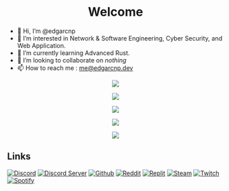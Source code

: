<h1 align="center">Welcome</h1>

- 👋 Hi, I’m @edgarcnp
- 👀 I’m interested in Network & Software Engineering, Cyber Security, and Web Application.
- 🌱 I’m currently learning Advanced Rust.
- 💞️ I’m looking to collaborate on *nothing*
- 📫 How to reach me : me@edgarcnp.dev

<p align="center">
<img src="https://skillicons.dev/icons?i=rust,cpp,py">

<p align="center">
<img src="https://streak-stats.demolab.com?user=edgarcnp&theme=tokyonight&hide_border=true&date_format=M%20j%5B%2C%20Y%5D&mode=weekly&fire=EB0000&stroke=B98CEB&currStreakNum=EB0000">

<p align="center">
<img src="https://github-readme-stats.vercel.app/api?username=edgarcnp&hide=stars,contribs&count_private=true&show_icons=true&theme=tokyonight&hide_border=true">

<p align="center">
<img src="https://github-readme-stats.vercel.app/api/top-langs/?username=edgarcnp&hide_progress=true&theme=tokyonight&hide_border=true">

<p align="center">
<img src="https://spotify-github-profile.vercel.app/api/view?uid=christian.edgar&cover_image=false&theme=default&show_offline=true&background_color=121212&interchange=true&bar_color=53b14f&bar_color_cover=false">

## Links
[![Discord](https://dcbadge.vercel.app/api/shield/255686217302147072?theme=discord-inverted&style=flat&logoColor=presence)](https://www.discord.com/users/255686217302147072)
[![Discord Server](https://dcbadge.vercel.app/api/server/dnjmapazEF?theme=discord-inverted&style=flat)](https://discord.gg/dnjmapazEF)
[![Github](https://img.shields.io/badge/GitHub-100000?style=flat&logo=github&logoColor=white)](https://www.github.com/edgarcnp)
[![Reddit](https://img.shields.io/badge/Reddit-FF4500?style=flat&logo=reddit&logoColor=white)](https://www.reddit.com/user/Pecorino-Romano)
[![Replit](https://img.shields.io/badge/replit-667881?style=flat&logo=replit&logoColor=white)](https://replit.com/@edgarcnp)
[![Steam](https://img.shields.io/badge/Steam-000000?style=flat&logo=steam&logoColor=white)](https://steamcommunity.com/id/officialedgarc)
[![Twitch](https://img.shields.io/badge/Twitch-9146FF?style=flat&logo=twitch&logoColor=white)](https://www.twitch.tv/pecorinoromano)
[![Spotify](https://img.shields.io/badge/Spotify-1ED760?&style=flat&logo=spotify&logoColor=white)](https://open.spotify.com/user/christian.edgar?si=501ec8cf3bf34cf5)

<!---
edgarcnp/edgarcnp is a ✨ special ✨ repository because its `README.md` (this file) appears on your GitHub profile.
You can click the Preview link to take a look at your changes.
--->

